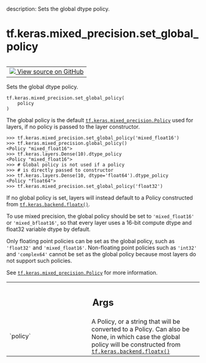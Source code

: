 description: Sets the global dtype policy.

<div itemscope itemtype="http://developers.google.com/ReferenceObject">
<meta itemprop="name" content="tf.keras.mixed_precision.set_global_policy" />
<meta itemprop="path" content="Stable" />
</div>

# tf.keras.mixed_precision.set_global_policy

<!-- Insert buttons and diff -->

<table class="tfo-notebook-buttons tfo-api nocontent" align="left">
<td>
  <a target="_blank" href="https://github.com/keras-team/keras/tree/v2.15.0/keras/mixed_precision/policy.py#L383-L446">
    <img src="https://www.tensorflow.org/images/GitHub-Mark-32px.png" />
    View source on GitHub
  </a>
</td>
</table>



Sets the global dtype policy.


<pre class="devsite-click-to-copy prettyprint lang-py tfo-signature-link">
<code>tf.keras.mixed_precision.set_global_policy(
    policy
)
</code></pre>



<!-- Placeholder for "Used in" -->

The global policy is the default <a href="../../../tf/keras/mixed_precision/Policy.md"><code>tf.keras.mixed_precision.Policy</code></a> used for
layers, if no policy is passed to the layer constructor.

```
>>> tf.keras.mixed_precision.set_global_policy('mixed_float16')
>>> tf.keras.mixed_precision.global_policy()
<Policy "mixed_float16">
>>> tf.keras.layers.Dense(10).dtype_policy
<Policy "mixed_float16">
>>> # Global policy is not used if a policy
>>> # is directly passed to constructor
>>> tf.keras.layers.Dense(10, dtype='float64').dtype_policy
<Policy "float64">
>>> tf.keras.mixed_precision.set_global_policy('float32')
```

If no global policy is set, layers will instead default to a Policy
constructed from <a href="../../../tf/keras/backend/floatx.md"><code>tf.keras.backend.floatx()</code></a>.

To use mixed precision, the global policy should be set to `'mixed_float16'`
or `'mixed_bfloat16'`, so that every layer uses a 16-bit compute dtype and
float32 variable dtype by default.

Only floating point policies can be set as the global policy, such as
`'float32'` and `'mixed_float16'`. Non-floating point policies such as
`'int32'` and `'complex64'` cannot be set as the global policy because most
layers do not support such policies.

See <a href="../../../tf/keras/mixed_precision/Policy.md"><code>tf.keras.mixed_precision.Policy</code></a> for more information.

<!-- Tabular view -->
 <table class="responsive fixed orange">
<colgroup><col width="214px"><col></colgroup>
<tr><th colspan="2"><h2 class="add-link">Args</h2></th></tr>

<tr>
<td>
`policy`<a id="policy"></a>
</td>
<td>
A Policy, or a string that will be converted to a Policy. Can also
be None, in which case the global policy will be constructed from
<a href="../../../tf/keras/backend/floatx.md"><code>tf.keras.backend.floatx()</code></a>
</td>
</tr>
</table>

